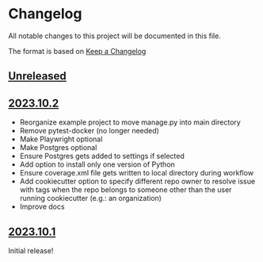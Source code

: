 # Changelog

All notable changes to this project will be documented in this file.

The format is based on [Keep a Changelog](https://keepachangelog.com/en/1.0.0/)

## [Unreleased]

## [2023.10.2]

- Reorganize example project to move manage.py into main directory
- Remove pytest-docker (no longer needed)
- Make Playwright optional
- Make Postgres optional
- Ensure Postgres gets added to settings if selected
- Add option to install only one version of Python
- Ensure coverage.xml file gets written to local directory during workflow
- Add cookiecutter option to specify different repo owner to resolve issue with 
  tags when the repo belongs to someone other than the user running cookiecutter (e.g.: an organization)
- Improve docs

## [2023.10.1]

Initial release!

[unreleased]: https://github.com/OmenApps/cookiecutter-django-package/compare/HEAD...HEAD
[2023.10.1]: https://github.com/OmenApps/cookiecutter-django-package/releases/tag/2023.10.1
[2023.10.2]: https://github.com/OmenApps/cookiecutter-django-package/releases/tag/2023.10.2
